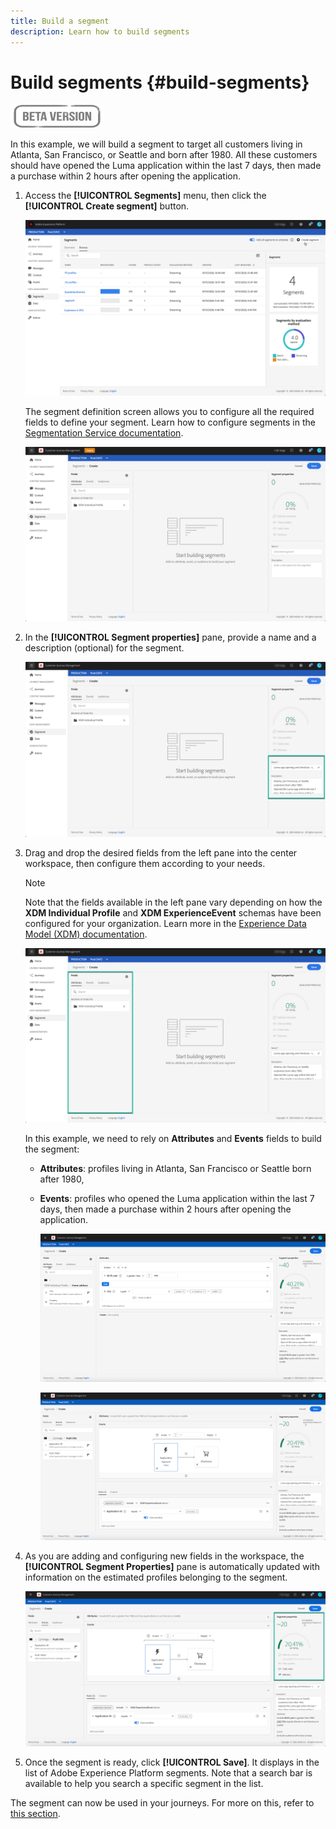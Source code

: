 ```yaml
---
title: Build a segment
description: Learn how to build segments
---
```

# Build segments {#build-segments}

![](../assets/do-not-localize/badge.png)

In this example, we will build a segment to target all customers living in Atlanta, San Francisco, or Seattle and born after 1980. All these customers should have opened the Luma application within the last 7 days, then made a purchase within 2 hours after opening the application.

1. Access the **[!UICONTROL Segments]** menu, then click the **[!UICONTROL Create segment]** button.
    
    ![](../assets/create-segment.png)

    The segment definition screen allows you to configure all the required fields to define your segment. Learn how to configure segments in the [Segmentation Service documentation](https://experienceleague.adobe.com/docs/experience-platform/segmentation/ui/overview.html).

    ![](../assets/segment-builder.png)

1. In the **[!UICONTROL Segment properties]** pane, provide a name and a description (optional) for the segment.

    ![](../assets/segment-properties.png)

1. Drag and drop the desired fields from the left pane into the center workspace, then configure them according to your needs.

    >[!NOTE]
    >
    >Note that the fields available in the left pane vary depending on how the **XDM Individual Profile** and **XDM ExperienceEvent** schemas have been configured for your organization.  Learn more in the [Experience Data Model (XDM) documentation](https://experienceleague.adobe.com/docs/experience-platform/xdm/home.html).

    ![](../assets/drag-fields.png)

    In this example, we need to rely on **Attributes** and **Events** fields to build the segment:

    * **Attributes**: profiles living in Atlanta, San Francisco or Seattle born after 1980,
    * **Events**: profiles who opened the Luma application within the last 7 days, then made a purchase within 2 hours after opening the application.

        ![](../assets/add-attributes.png)

        ![](../assets/add-events.png)

1. As you are adding and configuring new fields in the workspace, the **[!UICONTROL Segment Properties]** pane is automatically updated with information on the estimated profiles belonging to the segment.

    ![](../assets/segment-estimate.png)

1. Once the segment is ready, click **[!UICONTROL Save]**. It displays in the list of Adobe Experience Platform segments. Note that a search bar is available to help you search a specific segment in the list.

The segment can now be used in your journeys. For more on this, refer to [this section](../segment/about-segments.md).

